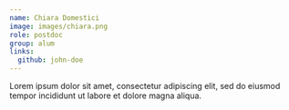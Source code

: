 ```yaml
---
name: Chiara Domestici
image: images/chiara.png
role: postdoc
group: alum
links:
  github: john-doe
---
```

Lorem ipsum dolor sit amet, consectetur adipiscing elit, sed do eiusmod tempor incididunt ut labore et dolore magna aliqua.
